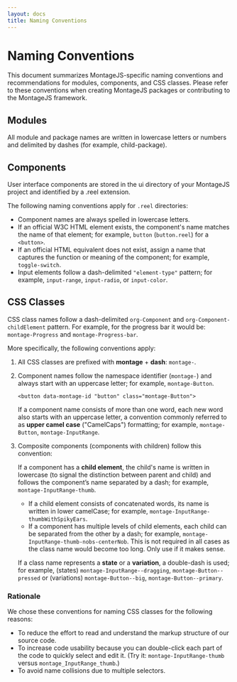 ```yaml
---
layout: docs
title: Naming Conventions
---
```


# Naming Conventions

This document summarizes MontageJS-specific naming conventions and recommendations for modules, components, and CSS classes. Please refer to these conventions when creating MontageJS packages or contributing to the MontageJS framework.

## Modules

All module and package names are written in lowercase letters or numbers and delimited by dashes (for example, child-package).

## Components
User interface components are stored in the ui directory of your MontageJS project and identified by a .reel extension. 

The following naming conventions apply for `.reel` directories:

* Component names are always spelled in lowercase letters.
* If an official W3C HTML element exists, the component's name matches the name of that element; for example, `button` (`button.reel`) for a `<button>`.
* If an official HTML equivalent does not exist, assign a name that captures the function or meaning of the component; for example, `toggle-switch`.
* Input elements follow a dash-delimited `"element-type"` pattern; for example, `input-range`, `input-radio`, or `input-color`.


## CSS Classes

CSS class names follow a dash-delimited `org-Component` and `org-Component-childElement` pattern. For example, for the progress bar it would be: `montage-Progress` and `montage-Progress-bar`.

More specifically, the following conventions apply:

1. All CSS classes are prefixed with **montage** + **dash**: `montage-`.
2. Component names follow the namespace identifier (`montage-`) and always start with an uppercase letter; for example, `montage-Button`. 

    ```
    <button data-montage-id "button" class="montage-Button">
    ```

    If a component name consists of more than one word, each new word also starts with an uppercase letter, a convention commonly  referred to as **upper camel case** ("CamelCaps") formatting; for example, `montage-Button`, `montage-InputRange`.
    
3. Composite components (components with children) follow this convention:

    If a component has a **child element**, the child's name is written in lowercase (to signal the distinction between parent and child) and follows the component’s name separated by a dash; for example, `montage-InputRange-thumb`.
    * If a child element consists of concatenated words, its name is written in lower camelCase; for example, `montage-InputRange-thumbWithSpikyEars`.
    * If a component has multiple levels of child elements, each child can be separated from the other by a dash; for example, `montage-InputRange-thumb-nobs-centerNob`. This is not required in all cases as the class name would become too long. Only use if it makes sense.

    If a class name represents a **state** or a **variation**, a double-dash is used; for example, (states) `montage-InputRange--dragging`, `montage-Button--pressed` or (variations) `montage-Button--big`, `montage-Button--primary`.

### Rationale
We chose these conventions for naming CSS classes for the following reasons:

* To reduce the effort to read and understand the markup structure of our source code.
* To increase code usability because you can double-click each part of the code to quickly select and edit it. (Try it: `montage-InputRange-thumb` versus `montage_InputRange_thumb`.)
* To avoid name collisions due to multiple selectors.